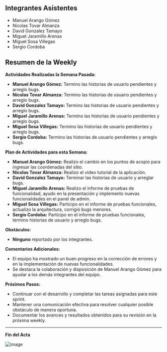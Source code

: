 ## Integrantes Asistentes

- Manuel Arango Gómez
- Nicolas Tovar Almanza
- David Gonzalez Tamayo
- Miguel Jaramillo Arenas
- Miguel Sosa Villegas
- Sergio Cordoba

## Resumen de la Weekly

**Actividades Realizadas la Semana Pasada:**

- **Manuel Arango Gómez:** Termino las historias de usuario pendientes y arreglo bugs.
- **Nicolas Tovar Almanza:** Termino las historias de usuario pendientes y arreglo bugs.
- **David Gonzalez Tamayo:** Termino las historias de usuario pendientes y arreglo bugs.
- **Miguel Jaramillo Arenas:** Termino las historias de usuario pendientes y arreglo bugs.
- **Miguel Sosa Villegas:** Termino las historias de usuario pendientes y arreglo bugs.
- **Sergio Cordoba:** Termino las historias de usuario pendientes y arreglo bugs.

**Plan de Actividades para esta Semana:**

- **Manuel Arango Gómez:** Realizo el cambio en los puntos de acopio para ingresar las coordenadas del sitio.
- **Nicolas Tovar Almanza:** Realizo el video tutorial de la aplicación. 
- **David Gonzalez Tamayo:** Terminar las historias de usuario y arreglar bugs.
- **Miguel Jaramillo Arenas:** Realizo el informe de pruebas de funcionalidad, ayudo en la presentación y implemento nuevas funcionalidades en el panel de admin.
- **Miguel Sosa Villegas:** Participo en el informe de pruebas funcionales, actualizo la arquitectura, corrigió bugs menores.
- **Sergio Cordoba:** Participo en el informe de pruebas funcionales, termino historias de usuario y arreglo bugs.

**Obstáculos:**

- **Ninguno** reportado por los integrantes.

**Comentarios Adicionales:**

- El equipo ha mostrado un buen progreso en la corrección de errores y en la implementación de nuevas funcionalidades.
- Se destaca la colaboración y disposición de Manuel Arango Gómez para ayudar a los demás integrantes del equipo.

**Próximos Pasos:**

- Continuar con el desarrollo y completar las tareas asignadas para este sprint.
- Mantener una comunicación efectiva para resolver cualquier posible obstáculo de manera oportuna.
- Documentar los avances y resultados obtenidos para su revisión en la próxima weekly.

---

**Fin del Acta**

![image](https://github.com/ZephyrusP2/Botellas-de-Amor/assets/140736786/cbe3bd6f-90b3-4817-a233-a5f5ea9d24db)
